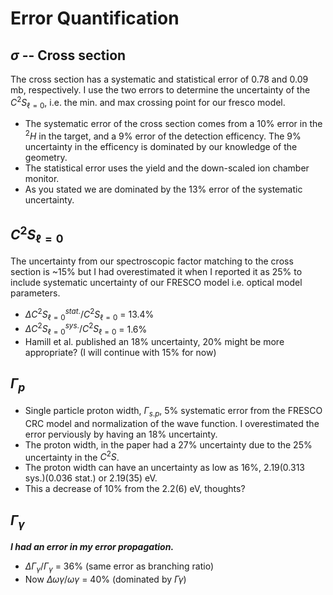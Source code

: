 # Error Quantification

## $\sigma$ -- Cross section 
The cross section has a systematic and statistical error of 0.78 and 0.09 mb, respectively. I use the two errors to determine the uncertainty of the $C^{2}S_{\ell = 0}$, i.e. the min. and max crossing point for our fresco model.

 - The systematic error of the cross section comes from a 10% error in the $^{2}H$ in the target, and a 9% error of the detection efficency. The 9% uncertainty in the efficency is dominated by our knowledge of the geometry.
 - The statistical error uses the yield and the down-scaled ion chamber monitor.
 - As you stated we are dominated by the 13% error of the systematic uncertainty. 

## $C^{2}S_{\ell=0}$
The uncertainty from our spectroscopic factor matching to the cross section is ~15% but I had overestimated it when I reported it as 25% to include systematic uncertainty of our FRESCO model i.e. optical model parameters. 

 - $\Delta C^{2}S^{stat.}_{\ell=0} / C^{2}S_{\ell=0}$ = 13.4%
 - $\Delta C^{2}S^{sys.}_{\ell=0} / C^{2}S_{\ell=0}$ = 1.6%
 - Hamill et al. published an 18% uncertainty, 20% might be more appropriate? (I will continue with 15% for now) 

## $\Gamma_{p}$

 - Single particle proton width, $\Gamma_{s.p}$, 5% systematic error from the FRESCO CRC model and normalization of the wave function. I overestimated the error perviously by having an 18% uncertainty.   
 - The proton width, in the paper had a 27% uncertainty due to the 25% uncertainty in the $C^2S$. 
 - The proton width can have an uncertainty as low as 16%, 2.19(0.313 sys.)(0.036 stat.) or 2.19(35) eV.
 - This a decrease of 10% from the 2.2(6) eV, thoughts?
 
## $\Gamma_{\gamma}$
***I had an error in my error propagation.***

 - $\Delta\Gamma_{\gamma} / \Gamma_{\gamma}$ = 36% (same error as branching ratio) 
 - Now $\Delta\omega\gamma / \omega\gamma$ = 40% (dominated by $\Gamma\gamma$) 

